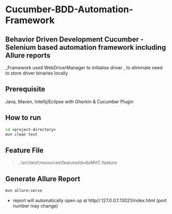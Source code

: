 <h1>Cucumber-BDD-Automation-Framework</h1>
<h2>Behavior Driven Development Cucumber - Selenium based automation framework including Allure reports</h2>

_Framework used WebDriverManager to initialise driver , to eliminate need to store driver binaries locally

## Prerequisite
Java, Maven, Intellij/Eclipse with Gherkin & Cucumber Plugin 

## How to run
```cmd
cd <project-directory>
mvn clean test
```

## Feature File
> ..\src\test\resources\features\todoMVC.feature

## Generate Allure Report
```cmd
mvn allure:serve
```
* report will automatically open up at http//:127.0.0.1:13021/index.html (port number may change)